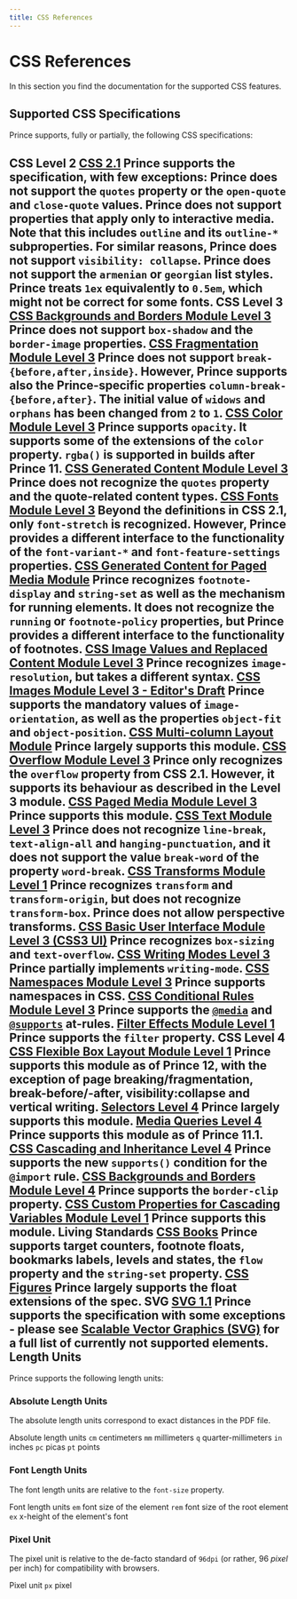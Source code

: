 ```yaml
---
title: CSS References
---
```


CSS References
==============

In this section you find the documentation for the supported CSS features.

Supported CSS Specifications
----------------------------

Prince supports, fully or partially, the following CSS specifications:

CSS Level 2
[CSS 2.1](https://www.w3.org/TR/CSS2/)
Prince supports the specification, with few exceptions: Prince does not support the `quotes` property or the `open-quote` and `close-quote` values. Prince does not support properties that apply only to interactive media. Note that this includes `outline` and its `outline-*` subproperties. For similar reasons, Prince does not support `visibility: collapse`. Prince does not support the `armenian` or `georgian` list styles. Prince treats `1ex` equivalently to `0.5em`, which might not be correct for some fonts.
CSS Level 3
[CSS Backgrounds and Borders Module Level 3](https://www.w3.org/TR/css-backgrounds-3/)
Prince does not support `box-shadow` and the `border-image` properties.
[CSS Fragmentation Module Level 3](https://www.w3.org/TR/css-break-3/)
Prince does not support `break-{before,after,inside}`. However, Prince supports also the Prince-specific properties `column-break-{before,after}`. The initial value of `widows` and `orphans` has been changed from `2` to `1`.
[CSS Color Module Level 3](https://www.w3.org/TR/css3-color/)
Prince supports `opacity`. It supports some of the extensions of the `color` property. `rgba()` is supported in builds after Prince 11.
[CSS Generated Content Module Level 3](https://www.w3.org/TR/css-content-3/)
Prince does not recognize the `quotes` property and the quote-related content types.
[CSS Fonts Module Level 3](https://www.w3.org/TR/css-fonts-3/)
Beyond the definitions in CSS 2.1, only `font-stretch` is recognized. However, Prince provides a different interface to the functionality of the `font-variant-*` and `font-feature-settings` properties.
[CSS Generated Content for Paged Media Module](https://www.w3.org/TR/css-gcpm-3/)
Prince recognizes `footnote-display` and `string-set` as well as the mechanism for running elements. It does not recognize the `running` or `footnote-policy` properties, but Prince provides a different interface to the functionality of footnotes.
[CSS Image Values and Replaced Content Module Level 3](https://www.w3.org/TR/css3-images/)
Prince recognizes `image-resolution`, but takes a different syntax.
[CSS Images Module Level 3 - Editor's Draft](https://drafts.csswg.org/css-images-3/)
Prince supports the mandatory values of `image-orientation`, as well as the properties `object-fit` and `object-position`.
[CSS Multi-column Layout Module](https://www.w3.org/TR/css3-multicol/)
Prince largely supports this module.
[CSS Overflow Module Level 3](https://www.w3.org/TR/css-overflow-3/)
Prince only recognizes the `overflow` property from CSS 2.1. However, it supports its behaviour as described in the Level 3 module.
[CSS Paged Media Module Level 3](https://www.w3.org/TR/css3-page/)
Prince supports this module.
[CSS Text Module Level 3](https://www.w3.org/TR/css-text-3/)
Prince does not recognize `line-break`, `text-align-all` and `hanging-punctuation`, and it does not support the value `break-word` of the property `word-break`.
[CSS Transforms Module Level 1](https://www.w3.org/TR/css-transforms-1/)
Prince recognizes `transform` and `transform-origin`, but does not recognize `transform-box`. Prince does not allow perspective transforms.
[CSS Basic User Interface Module Level 3 (CSS3 UI)](https://www.w3.org/TR/css-ui-3/)
Prince recognizes `box-sizing` and `text-overflow`.
[CSS Writing Modes Level 3](https://www.w3.org/TR/css-writing-modes-3/)
Prince partially implements `writing-mode`.
[CSS Namespaces Module Level 3](https://www.w3.org/TR/css-namespaces-3/)
Prince supports namespaces in CSS.
[CSS Conditional Rules Module Level 3](https://www.w3.org/TR/css3-conditional/)
Prince supports the [`@media`](doc-refs.html#at-media) and [`@supports`](doc-refs.html#at-supports) at-rules.
[Filter Effects Module Level 1](https://drafts.fxtf.org/filters/)
Prince supports the `filter` property.
CSS Level 4
[CSS Flexible Box Layout Module Level 1](https://www.w3.org/TR/css-flexbox-1/)
Prince supports this module as of Prince 12, with the exception of page breaking/fragmentation, break-before/-after, visibility:collapse and vertical writing.
[Selectors Level 4](https://www.w3.org/TR/selectors4/)
Prince largely supports this module.
[Media Queries Level 4](https://www.w3.org/TR/mediaqueries-4/)
Prince supports this module as of Prince 11.1.
[CSS Cascading and Inheritance Level 4](https://www.w3.org/TR/css-cascade-4/)
Prince supports the new `supports()` condition for the `@import` rule.
[CSS Backgrounds and Borders Module Level 4](https://drafts.csswg.org/css-backgrounds-4/)
Prince supports the `border-clip` property.
[CSS Custom Properties for Cascading Variables Module Level 1](https://www.w3.org/TR/css-variables-1/)
Prince supports this module.
Living Standards
[CSS Books](https://books.spec.whatwg.org/)
Prince supports target counters, footnote floats, bookmarks labels, levels and states, the `flow` property and the `string-set` property.
[CSS Figures](https://figures.spec.whatwg.org/)
Prince largely supports the float extensions of the spec.
SVG
[SVG 1.1](https://www.w3.org/TR/SVG/)
Prince supports the specification with some exceptions - please see [Scalable Vector Graphics (SVG)](svg.html#svg) for a full list of currently not supported elements.
Length Units
------------

Prince supports the following length units:

### Absolute Length Units

The absolute length units correspond to exact distances in the PDF file.

Absolute length units
`cm`
centimeters
`mm`
millimeters
`q`
quarter-millimeters
`in`
inches
`pc`
picas
`pt`
points
### Font Length Units

The font length units are relative to the `font-size` property.

Font length units
`em`
font size of the element
`rem`
font size of the root element
`ex`
x-height of the element's font
### Pixel Unit

The pixel unit is relative to the de-facto standard of `96dpi` (or rather, 96 *pixel* per inch) for compatibility with browsers.

Pixel unit
`px`
pixel

